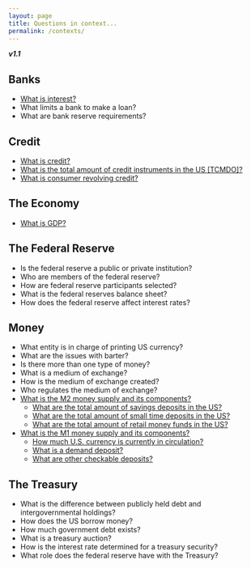 ```yaml
---
layout: page
title: Questions in context...
permalink: /contexts/
---
```


**_v1.1_**

## Banks
- [What is interest?](http://hackeconomics.com/what-is-interest/)
- What limits a bank to make a loan?
- What are bank reserve requirements?
 
## Credit
- [What is credit?](http://hackeconomics.com/what-is-credit/)
- [What is the total amount of credit instruments in the US [TCMDO]?](http://hackeconomics.com/What-is-US-total-credit-instruments-TCMDO/)
- [What is consumer revolving credit?](http://hackeconomics.com/what-is-consumer-revolving-credit/)

## The Economy
- [What is GDP?](http://hackeconomics.com/What-is-GDP/)
 
## The Federal Reserve
- Is the federal reserve a public or private institution?
- Who are members of the federal reserve?
- How are federal reserve participants selected?
- What is the federal reserves balance sheet?
- How does the federal reserve affect interest rates?

## Money
- What entity is in charge of printing US currency?
- What are the issues with barter?
- Is there more than one type of money?
- What is a medium of exchange?
- How is the medium of exchange created?
- Who regulates the medium of exchange?
- [What is the M2 money supply and its components?](http://hackeconomics.com/What-is-the-M1-money-supply-and-its-components/)
  - [What are the total amount of savings deposits in the US?](http://hackeconomics.com/what-are-the-total-amount-of-savings-deposits-in-the-US/)
  - [What are the total amount of small time deposits in the US?](http://hackeconomics.com/What-are-the-total-amount-of-small-time-deposits-in-the-US/)
  - [What are the total amount of retail money funds in the US?](http://hackeconomics.com/What-are-the-total-amount-of-retail-money-funds-in-the-US/)
- [What is the M1 money supply and its components?](http://hackeconomics.com/What-is-M1-and-its-components/)
  - [How much U.S. currency is currently in circulation?](http://hackeconomics.com/How-much-U.S.-currency-is-currently-in-circulation/)
  - [What is a demand deposit?](http://hackeconomics.com/What-is-a-demand-deposit/)
  - [What are other checkable deposits?](http://hackeconomics.com/What-are-other-checkable-deposits/)

## The Treasury
- What is the difference between publicly held debt and intergovernmental holdings?
- How does the US borrow money?
- How much government debt exists?
- What is a treasury auction?
- How is the interest rate determined for a treasury security?
- What role does the federal reserve have with the Treasury?
